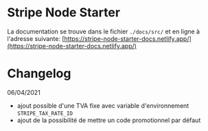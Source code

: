 # Stripe Node Starter

La documentation se trouve dans le fichier `./docs/src/` et en ligne à l'adresse suivante: [https://stripe-node-starter-docs.netlify.app/](https://stripe-node-starter-docs.netlify.app/)

# Changelog

06/04/2021

- ajout possible d'une TVA fixe avec variable d'environnement `STRIPE_TAX_RATE_ID`
- ajout de la possibilité de mettre un code promotionnel par défaut
